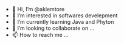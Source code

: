 - 👋 Hi, I’m @akiemtore
- 👀 I’m interested in softwares develepment
- 🌱 I’m currently learning Java and Phyton
- 💞️ I’m looking to collaborate on ...
- 📫 How to reach me ...

<!---
akiemtore/akiemtore is a ✨ special ✨ repository because its `README.md` (this file) appears on your GitHub profile.
You can click the Preview link to take a look at your changes.
--->
